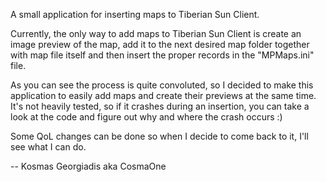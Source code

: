 A small application for inserting maps to Tiberian Sun Client. 

Currently, the only way to add maps to Tiberian Sun Client is create an image preview of the map, add it to the next desired map folder together with map file itself and then insert the proper records in the "MPMaps.ini" file.

As you can see the process is quite convoluted, so I decided to make this application to easily add maps and create their previews at the same time. It's not heavily tested, so if it crashes during an insertion, you can take a look at the code and figure out why and where the crash occurs :)

Some QoL changes can be done so when I decide to come back to it, I'll see what I can do.

-- Kosmas Georgiadis aka CosmaOne
